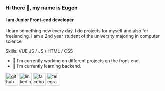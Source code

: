 ### Hi there 👋, my name is Eugen
#### I am Junior Front-end developer
I learn something new every day. I do projects for myself and also for freelancing. I am a 2nd year student of the university majoring in computer science

Skills: VUE JS / JS / HTML / CSS

- 🔭 I’m currently working on different projects on the front-end. 
- 🌱 I’m currently learning backend. 


[<img src='https://cdn.jsdelivr.net/npm/simple-icons@3.0.1/icons/github.svg' alt='github' height='40'>](https://github.com/eugenyush)  [<img src='https://cdn.jsdelivr.net/npm/simple-icons@3.0.1/icons/linkedin.svg' alt='linkedin' height='40'>](https://www.linkedin.com/in/eugen-y-a41076126//)  [<img src='https://cdn.jsdelivr.net/npm/simple-icons@3.0.1/icons/facebook.svg' alt='facebook' height='40'>](https://www.facebook.com/zhenya.yushkevich/)  [<img src='https://cdn.jsdelivr.net/npm/simple-icons@3.0.1/icons/telegram.svg' alt='telegram' height='40'>](https://t.me/eugenyush)  
